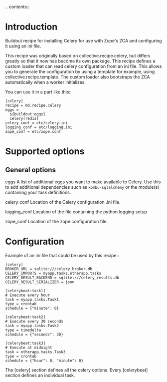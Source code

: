 .. contents::

Introduction
============

Buildout recipe for installing Celery for use with Zope's ZCA and configuring
it using an ini file.

This recipe was originally based on collective.recipe.celery,
but differs greatly so that it now has become its own package. This recipe
defines a custom loader that can read celery configuration from an ini file.
This allows you to generate the configuration by using a template for
example, using collective.recipe.template. The custom loader also bootstraps
the ZCA automatically when a worker initializes.

You can use it in a part like this::

    [celery]
    recipe = md.recipe.celery
    eggs =
      ${buildout:eggs}
      celery[redis]
    celery_conf = etc/celery.ini
    logging_conf = etc/logging.ini
    zope_conf = etc/zope.conf


Supported options
=================

General options
---------------

eggs
    A list of additional eggs you want to make available to Celery. Use this to
    add additional dependencies such as ``kombu-sqlalchemy`` or the module(s)
    containing your task definitions.

celery_conf
    Location of the Celery configuration .ini file.

logging_conf
    Location of the file containing the python logging setup

zope_conf
    Location of the zope configuration file.


Configuration
=============

Example of an ini file that could be used by this recipe::

    [celery]
    BROKER_URL = sqlite:///celery_broker.db
    CELERY_IMPORTS = myapp.tasks,otherapp.tasks
    CELERY_RESULT_BACKEND = sqlite:///celery_results.db
    CELERY_RESULT_SERIALIZER = json

    [celerybeat:task1]
    # Execute every hour
    task = myapp.tasks.Task1
    type = crontab
    schedule = {"minute": 0}

    [celerybeat:task2]
    # Execute every 30 seconds
    task = myapp.tasks.Task2
    type = timedelta
    schedule = {"seconds": 30}

    [celerybeat:task3]
    # Execute at midnight
    task = otherapp.tasks.Task3
    type = crontab
    schedule = {"hour": 0, "minute": 0}

The [celery] section defines all the celery options. Every [celerybeat]
section defines an individual task.